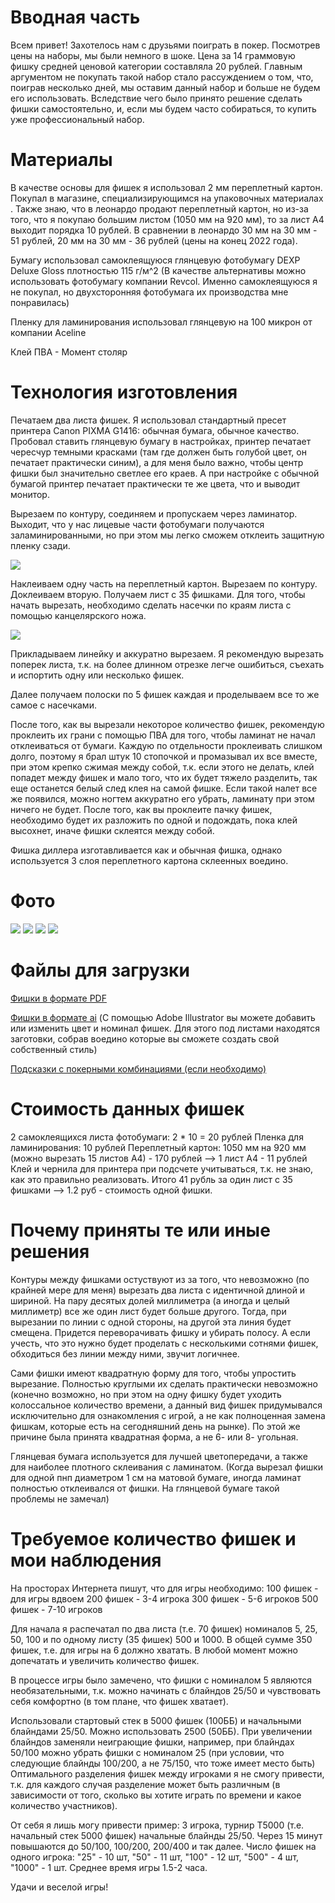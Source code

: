 # Вводная часть
Всем привет! Захотелось нам с друзьями поиграть в покер. Посмотрев цены на наборы, мы были немного в шоке. Цена за 14 граммовую фишку средней ценовой категории составляла 20 рублей. Главным аргументом не покупать такой набор стало рассуждением о том, что, поиграв несколько дней, мы оставим данный набор и больше не будем его использовать. Вследствие чего было принято решение сделать фишки самостоятельно, и, если мы будем часто собираться, то купить уже профессиональный набор.

# Материалы
В качестве основы для фишек я использовал 2 мм переплетный картон. Покупал в магазине, специализирующимся на упаковочных материалах . Также знаю, что в леонардо продают переплетный картон, но из-за того, что я покупаю большим листом (1050 мм на 920 мм), то за лист А4 выходит порядка 10 рублей. В сравнении в леонардо 30 мм на 30 мм - 51 рублей, 20 мм на 30 мм - 36 рублей (цены на конец 2022 года).

Бумагу использовал самоклеящуюся глянцевую фотобумагу DEXP Deluxe Gloss плотностью 115 г/м^2 (В качестве альтернативы можно использовать фотобумагу компании Revcol. Именно самоклеящуюся я не покупал, но двухсторонняя фотобумага их производства мне понравилась)

Пленку для ламинирования использовал глянцевую на 100 микрон от компании Aceline

Клей ПВА - Момент столяр

# Технология изготовления
Печатаем два листа фишек. Я использовал стандартный пресет принтера Canon PIXMA G1416: обычная бумага, обычное качество. Пробовал ставить глянцевую бумагу в настройках, принтер печатает чересчур темными красками (там где должен быть голубой цвет, он печатает практически синим), а для меня было важно, чтобы центр фишки был значительно светлее его краев. А при настройке с обычной бумагой принтер печатает практически те же цвета, что и выводит монитор.

Вырезаем по контуру, соединяем и пропускаем через ламинатор. Выходит, что у нас лицевые части фотобумаги получаются заламинированными, но при этом мы легко сможем отклеить защитную пленку сзади.

![](/images/xlSkIKd.png)

Наклеиваем одну часть на переплетный картон. Вырезаем по контуру. Доклеиваем вторую. Получаем лист с 35 фишками.
Для того, чтобы начать вырезать, необходимо сделать насечки по краям листа с помощью канцелярского ножа.

![](/images/Bk2nPTI.png)

Прикладываем линейку и аккуратно вырезаем. Я рекомендую вырезать поперек листа, т.к. на более длинном отрезке легче ошибиться, съехать и испортить одну или несколько фишек.

Далее получаем полоски по 5 фишек каждая и проделываем все то же самое с насечками.

После того, как вы вырезали некоторое количество фишек, рекомендую проклеить их грани с помощью ПВА для того, чтобы ламинат не начал отклеиваться от бумаги. Каждую по отдельности проклеивать слишком долго, поэтому я брал штук 10 стопочкой и промазывал их все вместе, при этом крепко сжимая между собой, т.к. если этого не делать, клей попадет между фишек и мало того, что их будет тяжело разделить, так еще останется белый след клея на самой фишке. Если такой налет все же появился, можно ногтем аккуратно его убрать, ламинату при этом ничего не будет. После того, как вы проклеите пачку фишек, необходимо будет их разложить по одной и подождать, пока клей высохнет, иначе фишки склеятся между собой.

Фишка диллера изготавливается как и обычная фишка, однако используется 3 слоя переплетного картона склеенных воедино.

# Фото
![](/images/A1ZEKXV.jpeg)
![](/images/fIqnV5r.jpeg)
![](/images/pITYJ9I.jpeg)
![](/images/1Xtl7NT.jpeg)

# Файлы для загрузки
[Фишки в формате PDF](https://drive.google.com/file/d/1jsnmEtKxlIChUtMo3aRqHc_qG6SA60tn/view)

[Фишки в формате ai](https://drive.google.com/file/d/1aLIXy83RlnaNhYhE7dzGS5u-4sd1louu/view) (С помощью Adobe Illustrator вы можете добавить или изменить цвет и номинал фишек. Для этого под листами находятся заготовки, собрав воедино которые вы сможете создать свой собственный стиль)

[Подсказки с покерными комбинациями (если необходимо)](https://drive.google.com/file/d/1NvRihj0tzSNZvRR_e9seO3vpjdG_Dqq5/view)

# Стоимость данных фишек
2 самоклеящихся листа фотобумаги: 2 * 10 = 20 рублей
Пленка для ламинирования: 10 рублей
Переплетный картон: 1050 мм на 920 мм (можно вырезать 15 листов А4) - 170 рублей --> 1 лист А4 - 11 рублей
Клей и чернила для принтера при подсчете учитываться, т.к. не знаю, как это правильно реализовать.
Итого 41 рубль за один лист с 35 фишками --> 1.2 руб - стоимость одной фишки.

# Почему приняты те или иные решения
Контуры между фишками остуствуют из за того, что невозможно (по крайней мере для меня) вырезать два листа с идентичной длиной и шириной. На пару десятых долей миллиметра (а иногда и целый миллиметр) все же один лист будет больше другого. Тогда, при вырезании по линии с одной стороны, на другой эта линия будет смещена. Придется переворачивать фишку и убирать полосу. А если учесть, что это нужно будет проделать с несколькими сотнями фишек, обходиться без линии между ними, звучит логичнее.

Сами фишки имеют квадратную форму для того, чтобы упростить вырезание. Полностью круглыми их сделать практически невозможно (конечно возможно, но при этом на одну фишку будет уходить колоссальное количество времени, а данный вид фишек придумывался исключительно для ознакомления с игрой, а не как полноценная замена фишкам, которые есть на сегодняшний день на рынке). По этой же причине была принята квадратная форма, а не 6- или 8- угольная.

Глянцевая бумага используется для лучшей цветопередачи, а также для наиболее плотного склеивания с ламинатом. (Когда вырезал фишки для одной пнп диаметром 1 см на матовой бумаге, иногда ламинат полностью отклеивался от фишки. На глянцевой бумаге такой проблемы не замечал)

# Требуемое количество фишек и мои наблюдения
На просторах Интернета пишут, что для игры необходимо:
100 фишек - для игры вдвоем
200 фишек - 3-4 игрока
300 фишек - 5-6 игроков
500 фишек - 7-10 игроков

Для начала я распечатал по два листа (т.е. 70 фишек) номиналов 5, 25, 50, 100 и по одному листу (35 фишек) 500 и 1000. В общей сумме 350 фишек, т.е. для игры на 6 должно хватать. В любой момент можно допечатать и увеличить количество фишек.

В процессе игры было замечено, что фишки с номиналом 5 являются необязательными, т.к. можно начинать с блайндов 25/50 и чувствовать себя комфортно (в том плане, что фишек хватает).

Использовали стартовый стек в 5000 фишек (100ББ) и начальными блайндами 25/50. Можно использовать 2500 (50ББ). При увеличении блайндов заменяли неиграющие фишки, например, при блайндах 50/100 можно убрать фишки с номиналом 25 (при условии, что следующие блайнды 100/200, а не 75/150, что тоже имеет место быть)
Оптимального разделения фишек между игроками я не смогу привести, т.к. для каждого случая разделение может быть различным (в зависимости от того, сколько вы хотите играть по времени и какое количество участников).

От себя я лишь могу привести пример:
3 игрока, турнир T5000 (т.е. начальный стек 5000 фишек) начальные блайнды 25/50. Через 15 минут повышаются до 50/100, 100/200, 200/400 и так далее.
Число фишек на одного игрока: "25" - 10 шт, "50" - 11 шт, "100" - 12 шт, "500" - 4 шт, "1000" - 1 шт.
Среднее время игры 1.5-2 часа.

Удачи и веселой игры!
